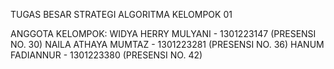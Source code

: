 TUGAS BESAR STRATEGI ALGORITMA
KELOMPOK 01

ANGGOTA KELOMPOK:
WIDYA HERRY MULYANI  - 1301223147 (PRESENSI NO. 30)
NAILA ATHAYA MUMTAZ  - 1301223281 (PRESENSI NO. 36)
HANUM FADIANNUR      - 1301223380 (PRESENSI NO. 42)
